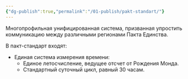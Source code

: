 ```yaml
---
{"dg-publish":true,"permalink":"/01-publish/pakt-standart/"}
---
```


Многопрофильная унифицированная система, призванная упростить коммуникацию между различными регионами Пакта Единства. 

В пакт-стандарт входят: 
- Единая система измерения времени: 
	- Единое летосчисление, ведущее отсчет от Рождения Монда. 
	- Стандартный суточный цикл, равный 30 часам. 